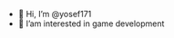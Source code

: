 - 👋 Hi, I’m @yosef171
- 👀 I’am interested in game development

<!---
yosef171/yosef171 is a ✨ special ✨ repository because its `README.md` (this file) appears on your GitHub profile.
You can click the Preview link to take a look at your changes.
--->
